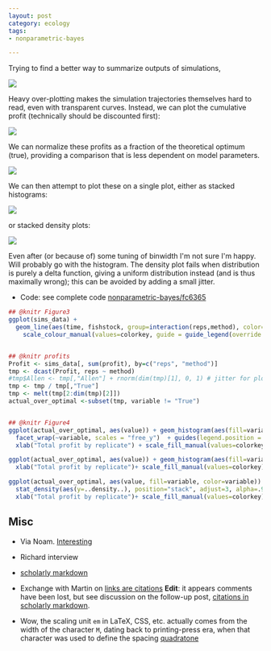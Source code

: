 ```yaml
---
layout: post
category: ecology
tags:
- nonparametric-bayes

---
```



Trying to find a better way to summarize outputs of simulations,

![](http://farm6.staticflickr.com/5448/9021275460_cbc5de534d_o.png)

Heavy over-plotting makes the simulation trajectories themselves hard to read, even with transparent curves.  Instead, we can plot the cumulative profit (technically should be discounted first):

![](http://farm6.staticflickr.com/5334/9019048845_1e55f47129_o.png)

We can normalize these profits as a fraction of the theoretical optimum (true), providing a comparison that is less dependent on model parameters. 

![](http://farm4.staticflickr.com/3672/9093236637_273d3f3974_o.png)


We can then attempt to plot these on a single plot, either as stacked histograms:

![](http://farm6.staticflickr.com/5531/9093236713_f4737d525e_o.png)

or stacked density plots:

![](http://farm6.staticflickr.com/5328/9093236773_168c3a160b_o.png)


Even after (or because of) some tuning of binwidth I'm not sure I'm happy.  Will probably go with the histogram.  The density plot fails when distribution is purely a delta function, giving a uniform distribution instead (and is thus maximally wrong); this can be avoided by adding a small jitter.  


* Code: see complete code [nonparametric-bayes/fc6365](https://github.com/cboettig/nonparametric-bayes/blob/fc63651f1b1ef44b0b53817d35351a11997c6ce8/inst/examples/BUGS/external-chunks.R) 


```r
## @knitr Figure3
ggplot(sims_data) + 
  geom_line(aes(time, fishstock, group=interaction(reps,method), color=method), alpha=.1) +
    scale_colour_manual(values=colorkey, guide = guide_legend(override.aes = list(alpha = 1)))


## @knitr profits
Profit <- sims_data[, sum(profit), by=c("reps", "method")]
tmp <- dcast(Profit, reps ~ method)
#tmp$Allen <- tmp[,"Allen"] + rnorm(dim(tmp)[1], 0, 1) # jitter for plotting
tmp <- tmp / tmp[,"True"]
tmp <- melt(tmp[2:dim(tmp)[2]])
actual_over_optimal <-subset(tmp, variable != "True")


## @knitr Figure4 
ggplot(actual_over_optimal, aes(value)) + geom_histogram(aes(fill=variable)) + 
  facet_wrap(~variable, scales = "free_y")  + guides(legend.position = "none") +
  xlab("Total profit by replicate") + scale_fill_manual(values=colorkey)

ggplot(actual_over_optimal, aes(value)) + geom_histogram(aes(fill=variable), binwidth=0.1) + 
  xlab("Total profit by replicate")+ scale_fill_manual(values=colorkey)

ggplot(actual_over_optimal, aes(value, fill=variable, color=variable)) + 
  stat_density(aes(y=..density..), position="stack", adjust=3, alpha=.9) + 
  xlab("Total profit by replicate")+ scale_fill_manual(values=colorkey)+ scale_color_manual(values=colorkey)
```



Misc
----


- Via Noam.  [Interesting](http://snikolov.wordpress.com/2012/11/14/early-detection-of-twitter-trends/)

- Richard interview

- [scholarly markdown](https://github.com/scholmd/scholmd/wiki/Todo-list-from-workshop)

- Exchange with Martin on [links are citations](http://blog.martinfenner.org/2013/06/17/what-is-scholarly-markdown/#comment-934745570) **Edit**: it appears comments have been lost, but see discussion on the follow-up post, [citations in scholarly markdown](blog.martinfenner.org/2013/06/19/citations-in-scholarly-markdown/).  

- Wow, the scaling unit `em` in LaTeX, CSS, etc. actually comes from the width of the character `M`, dating back to printing-press era, when that character was used to define the spacing [quadratone](http://tex.stackexchange.com/questions/119068/meaning-of-quad?newsletter=1&nlcode=50792%7ca76d)
